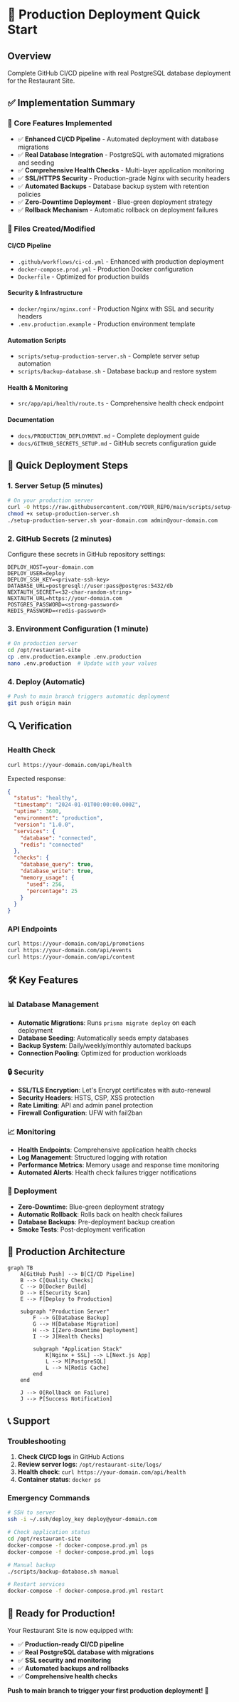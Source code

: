 # 🚀 Production Deployment Quick Start

## Overview
Complete GitHub CI/CD pipeline with real PostgreSQL database deployment for the Restaurant Site.

## ✅ Implementation Summary

### 🔧 Core Features Implemented
- ✅ **Enhanced CI/CD Pipeline** - Automated deployment with database migrations
- ✅ **Real Database Integration** - PostgreSQL with automated migrations and seeding
- ✅ **Comprehensive Health Checks** - Multi-layer application monitoring
- ✅ **SSL/HTTPS Security** - Production-grade Nginx with security headers
- ✅ **Automated Backups** - Database backup system with retention policies
- ✅ **Zero-Downtime Deployment** - Blue-green deployment strategy
- ✅ **Rollback Mechanism** - Automatic rollback on deployment failures

### 📁 Files Created/Modified

#### CI/CD Pipeline
- `.github/workflows/ci-cd.yml` - Enhanced with production deployment
- `docker-compose.prod.yml` - Production Docker configuration
- `Dockerfile` - Optimized for production builds

#### Security & Infrastructure
- `docker/nginx/nginx.conf` - Production Nginx with SSL and security headers
- `.env.production.example` - Production environment template

#### Automation Scripts
- `scripts/setup-production-server.sh` - Complete server setup automation
- `scripts/backup-database.sh` - Database backup and restore system

#### Health & Monitoring
- `src/app/api/health/route.ts` - Comprehensive health check endpoint

#### Documentation
- `docs/PRODUCTION_DEPLOYMENT.md` - Complete deployment guide
- `docs/GITHUB_SECRETS_SETUP.md` - GitHub secrets configuration guide

## 🚀 Quick Deployment Steps

### 1. Server Setup (5 minutes)
```bash
# On your production server
curl -O https://raw.githubusercontent.com/YOUR_REPO/main/scripts/setup-production-server.sh
chmod +x setup-production-server.sh
./setup-production-server.sh your-domain.com admin@your-domain.com
```

### 2. GitHub Secrets (2 minutes)
Configure these secrets in GitHub repository settings:
```
DEPLOY_HOST=your-domain.com
DEPLOY_USER=deploy
DEPLOY_SSH_KEY=<private-ssh-key>
DATABASE_URL=postgresql://user:pass@postgres:5432/db
NEXTAUTH_SECRET=<32-char-random-string>
NEXTAUTH_URL=https://your-domain.com
POSTGRES_PASSWORD=<strong-password>
REDIS_PASSWORD=<redis-password>
```

### 3. Environment Configuration (1 minute)
```bash
# On production server
cd /opt/restaurant-site
cp .env.production.example .env.production
nano .env.production  # Update with your values
```

### 4. Deploy (Automatic)
```bash
# Push to main branch triggers automatic deployment
git push origin main
```

## 🔍 Verification

### Health Check
```bash
curl https://your-domain.com/api/health
```

Expected response:
```json
{
  "status": "healthy",
  "timestamp": "2024-01-01T00:00:00.000Z",
  "uptime": 3600,
  "environment": "production",
  "version": "1.0.0",
  "services": {
    "database": "connected",
    "redis": "connected"
  },
  "checks": {
    "database_query": true,
    "database_write": true,
    "memory_usage": {
      "used": 256,
      "percentage": 25
    }
  }
}
```

### API Endpoints
```bash
curl https://your-domain.com/api/promotions
curl https://your-domain.com/api/events
curl https://your-domain.com/api/content
```

## 🛠️ Key Features

### 📊 Database Management
- **Automatic Migrations**: Runs `prisma migrate deploy` on each deployment
- **Database Seeding**: Automatically seeds empty databases
- **Backup System**: Daily/weekly/monthly automated backups
- **Connection Pooling**: Optimized for production workloads

### 🔒 Security
- **SSL/TLS Encryption**: Let's Encrypt certificates with auto-renewal
- **Security Headers**: HSTS, CSP, XSS protection
- **Rate Limiting**: API and admin panel protection
- **Firewall Configuration**: UFW with fail2ban

### 📈 Monitoring
- **Health Endpoints**: Comprehensive application health checks
- **Log Management**: Structured logging with rotation
- **Performance Metrics**: Memory usage and response time monitoring
- **Automated Alerts**: Health check failures trigger notifications

### 🔄 Deployment
- **Zero-Downtime**: Blue-green deployment strategy
- **Automatic Rollback**: Rolls back on health check failures
- **Database Backups**: Pre-deployment backup creation
- **Smoke Tests**: Post-deployment verification

## 🎯 Production Architecture

```mermaid
graph TB
    A[GitHub Push] --> B[CI/CD Pipeline]
    B --> C[Quality Checks]
    C --> D[Docker Build]
    D --> E[Security Scan]
    E --> F[Deploy to Production]
    
    subgraph "Production Server"
        F --> G[Database Backup]
        G --> H[Database Migration]
        H --> I[Zero-Downtime Deployment]
        I --> J[Health Checks]
        
        subgraph "Application Stack"
            K[Nginx + SSL] --> L[Next.js App]
            L --> M[PostgreSQL]
            L --> N[Redis Cache]
        end
    end
    
    J --> O[Rollback on Failure]
    J --> P[Success Notification]
```

## 📞 Support

### Troubleshooting
1. **Check CI/CD logs** in GitHub Actions
2. **Review server logs**: `/opt/restaurant-site/logs/`
3. **Health check**: `curl https://your-domain.com/api/health`
4. **Container status**: `docker ps`

### Emergency Commands
```bash
# SSH to server
ssh -i ~/.ssh/deploy_key deploy@your-domain.com

# Check application status
cd /opt/restaurant-site
docker-compose -f docker-compose.prod.yml ps
docker-compose -f docker-compose.prod.yml logs

# Manual backup
./scripts/backup-database.sh manual

# Restart services
docker-compose -f docker-compose.prod.yml restart
```

## 🎉 Ready for Production!

Your Restaurant Site is now equipped with:
- ✅ **Production-ready CI/CD pipeline**
- ✅ **Real PostgreSQL database with migrations**
- ✅ **SSL security and monitoring**
- ✅ **Automated backups and rollbacks**
- ✅ **Comprehensive health checks**

**Push to main branch to trigger your first production deployment!** 🚀